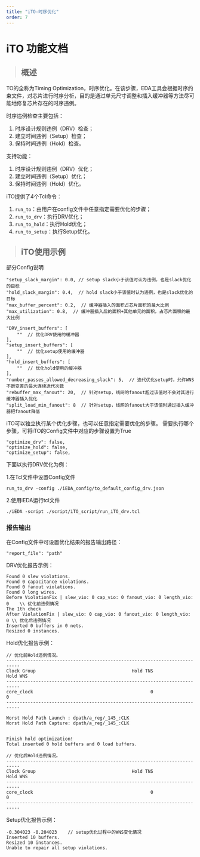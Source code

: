 ```yaml
---
title: "iTO-时序优化"
order: 7
---
```



# iTO 功能文档

> ## 概述

TO的全称为Timing Optimization，时序优化。在该步骤，EDA工具会根据时序约束文件，对芯片进行时序分析，目的是通过单元尺寸调整和插入缓冲器等方法尽可能地修复芯片存在的时序违例。

时序违例检查主要包括：
1. 时序设计规则违例（DRV）检查；
2. 建立时间违例（Setup）检查；
3. 保持时间违例（Hold）检查。

支持功能：
1. 时序设计规则违例（DRV）优化；
2. 建立时间违例（Setup）优化；
3. 保持时间违例（Hold）优化。

iTO提供了4个Tcl命令：
1. `run_to`：由用户在config文件中任意指定需要优化的步骤；
2. `run_to_drv`：执行DRV优化；
2. `run_to_hold`：执行Hold优化；
2. `run_to_setup`：执行Setup优化。

> ## iTO使用示例

部分Config说明
```
"setup_slack_margin": 0.0, // setup slack小于该值时认为违例，也是slack优化的目标
"hold_slack_margin": 0.4,  // hold slack小于该值时认为违例，也是slack优化的目标
"max_buffer_percent": 0.2,  // 缓冲器插入的面积占芯片面积的最大比例
"max_utilization": 0.8,  // 缓冲器插入后的面积+其他单元的面积，占芯片面积的最大比例

"DRV_insert_buffers": [
    ""  // 优化DRV使用的缓冲器
],
"setup_insert_buffers": [
    ""  // 优化setup使用的缓冲器
],
"hold_insert_buffers": [
    ""  // 优化hold使用的缓冲器
],
"number_passes_allowed_decreasing_slack": 5,  // 迭代优化setup时，允许WNS不断变差的最大连续迭代次数
"rebuffer_max_fanout": 20,  // 针对setup，线网的fanout超过该值时不会对其进行缓冲器插入优化
"split_load_min_fanout": 8  // 针对setup，线网的fanout大于该值时通过插入缓冲器把fanout降低

```

iTO可以独立执行某个优化步骤，也可以任意指定需要优化的步骤。
需要执行哪个步骤，可将iTO的Config文件中对应的步骤设置为True
```
"optimize_drv": false,
"optimize_hold": false,
"optimize_setup": false,
```

下面以执行DRV优化为例：

1.在Tcl文件中设置Config文件

`run_to_drv -config ./iEDA_config/to_default_config_drv.json`


2.使用iEDA运行tcl文件

`./iEDA -script ./script/iTO_script/run_iTO_drv.tcl`

### 报告输出

在Config文件中可设置优化结果的报告输出路径：
```
"report_file": "path"
```

DRV优化报告示例：

```
Found 0 slew violations.
Found 0 capacitance violations.
Found 0 fanout violations.
Found 0 long wires.
Before ViolationFix | slew_vio: 0 cap_vio: 0 fanout_vio: 0 length_vio: 0    \\ 优化前违例情况
The 1th check
After ViolationFix | slew_vio: 0 cap_vio: 0 fanout_vio: 0 length_vio: 0 \\ 优化后违例情况
Inserted 0 buffers in 0 nets.
Resized 0 instances.
```

Hold优化报告示例：

```
// 优化前Hold违例情况。
---------------------------------------------------------------------------
Clock Group                                    Hold TNS            Hold WNS
---------------------------------------------------------------------------
core_clock                                            0                   0
---------------------------------------------------------------------------

Worst Hold Path Launch : dpath/a_reg/_145_:CLK
Worst Hold Path Capture: dpath/a_reg/_145_:CLK


Finish hold optimization!
Total inserted 0 hold buffers and 0 load buffers.

// 优化后Hold违例情况。
---------------------------------------------------------------------------
Clock Group                                    Hold TNS            Hold WNS
---------------------------------------------------------------------------
core_clock                                            0                   0
---------------------------------------------------------------------------
```

Setup优化报告示例：
```
-0.304023 -0.204023    // setup优化过程中的WNS变化情况
Inserted 10 buffers.
Resized 10 instances.
Unable to repair all setup violations.
```